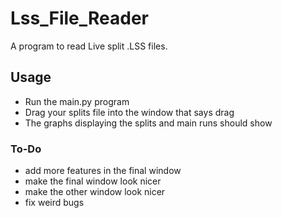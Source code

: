 # Lss_File_Reader
A program  to read Live split .LSS files. 

## Usage 
 - Run the main.py program
 - Drag your splits file into the window that says drag
 - The graphs displaying the splits and main runs should show

### To-Do
 - add more features in the final window
 - make the final window look nicer
 - make the other window look nicer
 - fix weird bugs

